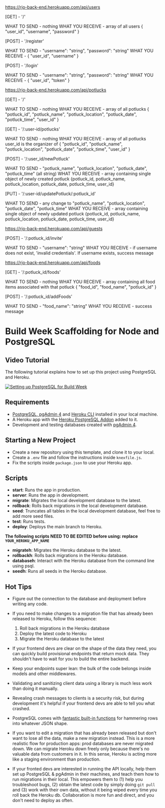 https://rjo-back-end.herokuapp.com/api/users

[GET] - '/'

WHAT TO SEND - nothing
WHAT YOU RECEIVE - array of all users
{ "user_id", "username", "password" }

[POST] - '/register'

WHAT TO SEND - "username": "string", "password": "string"
WHAT YOU RECEIVE - { "user_id", "username" }

[POST] - '/login'

WHAT TO SEND - "username": "string", "password": "string"
WHAT YOU RECEIVE - { "user_id", "token" }

https://rjo-back-end.herokuapp.com/api/potlucks

[GET] - '/'

WHAT TO SEND - nothing
WHAT YOU RECEIVE - array of all potlucks
{ "potluck_id", "potluck_name", "potluck_location", "potluck_date", "potluck_time", "user_id" }

[GET] - '/:user-id/potlucks'

WHAT TO SEND - nothing
WHAT YOU RECEIVE - array of all potlucks user_id is the organizer of
{ "potluck_id", "potluck_name", "potluck_location", "potluck_date", "potluck_time", "user_id" }

[POST] - '/:user_id/newPotluck'

WHAT TO SEND - "potluck_name", "potluck_location", "potluck_date", "potluck_time" (all string)
WHAT YOU RECEIVE - array containing single object of newly created potluck
{potluck_id, potluck_name, potluck_location, potluck_date, potluck_time, user_id}

[PUT] - '/:user-id/updatePotluck/:potluck_id'

WHAT TO SEND - any change to "potluck_name", "potluck_location", "potluck_date", "potluck_time"
WHAT YOU RECEIVE - array containing single object of newly updated potluck
{potluck_id, potluck_name, potluck_location, potluck_date, potluck_time, user_id}

https://rjo-back-end.herokuapp.com/api/guests

[POST] - '/:potluck_id/invite'

WHAT TO SEND - "username": "string"
WHAT YOU RECEIVE - if username does not exist, 'invalid credentials'. If username exists, success message

https://rjo-back-end.herokuapp.com/api/foods

[GET] - '/:potluck_id/foods'

WHAT TO SEND - nothing
WHAT YOU RECEIVE - array containing all food items associated with that potluck
{ "food_id", "food_name", "potluck_id" }

[POST] - '/:potluck_id/addFoods'

WHAT TO SEND - "food_name": "string"
WHAT YOU RECEIVE - success message

# Build Week Scaffolding for Node and PostgreSQL

## Video Tutorial

The following tutorial explains how to set up this project using PostgreSQL and Heroku.

[![Setting up PostgreSQL for Build Week](https://img.youtube.com/vi/kTO_tf4L23I/maxresdefault.jpg)](https://www.youtube.com/watch?v=kTO_tf4L23I)

## Requirements

- [PostgreSQL, pgAdmin 4](https://www.postgresql.org/download/) and [Heroku CLI](https://devcenter.heroku.com/articles/heroku-cli) installed in your local machine.
- A Heroku app with the [Heroku PostgreSQL Addon](https://devcenter.heroku.com/articles/heroku-postgresql#provisioning-heroku-postgres) added to it.
- Development and testing databases created with [pgAdmin 4](https://www.pgadmin.org/docs/pgadmin4/4.29/database_dialog.html).

## Starting a New Project

- Create a new repository using this template, and clone it to your local.
- Create a `.env` file and follow the instructions inside `knexfile.js`.
- Fix the scripts inside `package.json` to use your Heroku app.

## Scripts

- **start**: Runs the app in production.
- **server**: Runs the app in development.
- **migrate**: Migrates the local development database to the latest.
- **rollback**: Rolls back migrations in the local development database.
- **seed**: Truncates all tables in the local development database, feel free to add more seed files.
- **test**: Runs tests.
- **deploy**: Deploys the main branch to Heroku.

**The following scripts NEED TO BE EDITED before using: replace `YOUR_HEROKU_APP_NAME`**

- **migrateh**: Migrates the Heroku database to the latest.
- **rollbackh**: Rolls back migrations in the Heroku database.
- **databaseh**: Interact with the Heroku database from the command line using psql.
- **seedh**: Runs all seeds in the Heroku database.

## Hot Tips

- Figure out the connection to the database and deployment before writing any code.

- If you need to make changes to a migration file that has already been released to Heroku, follow this sequence:

  1. Roll back migrations in the Heroku database
  2. Deploy the latest code to Heroku
  3. Migrate the Heroku database to the latest

- If your frontend devs are clear on the shape of the data they need, you can quickly build provisional endpoints that return mock data. They shouldn't have to wait for you to build the entire backend.

- Keep your endpoints super lean: the bulk of the code belongs inside models and other middlewares.

- Validating and sanitizing client data using a library is much less work than doing it manually.

- Revealing crash messages to clients is a security risk, but during development it's helpful if your frontend devs are able to tell you what crashed.

- PostgreSQL comes with [fantastic built-in functions](https://hashrocket.com/blog/posts/faster-json-generation-with-postgresql) for hammering rows into whatever JSON shape.

- If you want to edit a migration that has already been released but don't want to lose all the data, make a new migration instead. This is a more realistic flow for production apps: prod databases are never migrated down. We can migrate Heroku down freely only because there's no valuable data from customers in it. In this sense, Heroku is acting more like a staging environment than production.

- If your fronted devs are interested in running the API locally, help them set up PostgreSQL & pgAdmin in their machines, and teach them how to run migrations in their local. This empowers them to (1) help you troubleshoot bugs, (2) obtain the latest code by simply doing `git pull` and (3) work with their own data, without it being wiped every time you roll back the Heroku db. Collaboration is more fun and direct, and you don't need to deploy as often.
